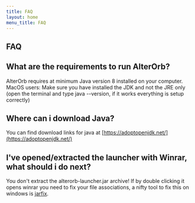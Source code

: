 ```yaml
---
title: FAQ
layout: home
menu_title: FAQ
---
```

## FAQ

## What are the requirements to run AlterOrb?
AlterOrb requires at minimum Java version 8 installed on your computer.
MacOS users: Make sure you have installed the JDK and not the JRE only (open the terminal and type java --version, if it works everything is setup correctly)

## Where can i download Java?
You can find download links for java at [https://adoptopenjdk.net/](https://adoptopenjdk.net/)

## I've opened/extracted the launcher with Winrar, what should i do next?
You don't extract the alterorb-launcher.jar archive! If by double clicking it opens winrar you need to fix your file associations, a nifty tool to fix this on windows is [jarfix](https://johann.loefflmann.net/en/software/jarfix/).